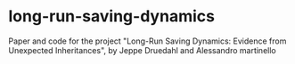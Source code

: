 # long-run-saving-dynamics
Paper and code for the project "Long-Run Saving Dynamics: Evidence from Unexpected Inheritances", by Jeppe Druedahl and Alessandro martinello
